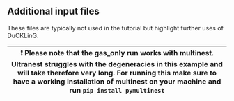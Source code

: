 ## Additional input files

These files are typically not used in the tutorial but highlight further uses of DuCKLinG.

| :exclamation:  Please note that the gas_only run works with multinest. Ultranest struggles with the degeneracies in this example and will take therefore very long. For running this make sure to have a working installation of multinest on your machine and run `pip install pymultinest`|
|-----------------------------------------|